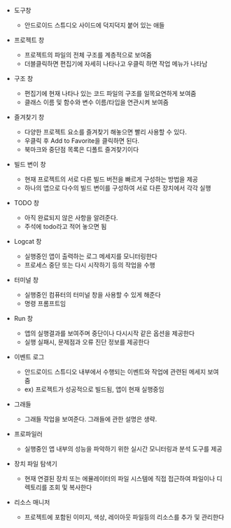 - 도구창 
	- 안드로이드 스튜디오 사이드에 덕지덕지 붙어 있는 애들

- 프로젝트 창
	- 프로젝트의 파일의 전체 구조를 계층적으로 보여줌
	- 더블클릭하면 편집기에 자세히 나타나고 우클릭 하면 작업 메뉴가 나타남

- 구조 창
	- 편집기에 현재 나타나 있는 코드 파일의 구조를 일목요연하게 보여줌
	- 클래스 이름 및 함수와 변수 이름/타입을 연관시켜 보여줌

- 즐겨찾기 창
	- 다양한 프로젝트 요소를 즐겨찾기 해놓으면 빨리 사용할 수 있다.
	- 우클릭 후 Add to Favorite을 클릭하면 된다.
	- 북마크와 중단점 목록은 디폴트 즐겨찾기이다

- 빌드 변이 창
	- 현재 프로젝트의 서로 다른 빌드 버전을 빠르게 구성하는 방법을 제공
	- 하나의 앱으로 다수의 빌드 변이를 구성하여 서로 다른 장치에서 각각 실행

- TODO 창
	- 아직 완료되지 않은 사항을 알려준다.
	- 주석에 todo라고 적어 놓으면 됨

- Logcat 창
	- 실행중인 앱이 출력하는 로그 메세지를 모니터링한다
	- 프로세스 중단 또는 다시 시작하기 등의 작업을 수행

- 터미널 창
	- 실행중인 컴퓨터의 터미널 창을 사용할 수 있게 해준다
	- 명령 프롬프트임

- Run 창
	- 앱의 실행결과를 보여주며 중단이나 다시시작 같은 옵션을 제공한다
	- 실행 실패시, 문제점과 오류 진단 정보를 제공한다

- 이벤트 로그
	- 안드로이드 스튜디오 내부에서 수행되는 이벤트와 작업에 관련된 메세지 보여줌
	- ex) 프로젝트가 성공적으로 빌드됨, 앱이 현재 실행중임

- 그래들
	- 그래들 작업을 보여준다. 그래들에 관한 설명은 생략.

- 프로파일러
	- 실행중인 앱 내부의 성능을 파악하기 위한 실시간 모니터링과 분석 도구를 제공

- 장치 파일 탐색기
	- 현재 연결된 장치 또는 에뮬레이터의 파일 시스템에 직접 접근하여 파일이나 디렉토리를 조회 및 복사한다

- 리소스 매니저
	- 프로젝트에 포함된 이미지, 색상, 레이아웃 파일등의 리소스를 추가 및 관리한다
